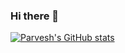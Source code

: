 ### Hi there 👋

<!--
**Parv3sh/Parv3sh** is a ✨ _special_ ✨ repository because its `README.md` (this file) appears on your GitHub profile.

Here are some ideas to get you started:

- 🔭 I’m currently working on ...
- 🌱 I’m currently learning ...
- 👯 I’m looking to collaborate on ...
- 🤔 I’m looking for help with ...
- 💬 Ask me about ...
- 📫 How to reach me: ...
- 😄 Pronouns: ...
- ⚡ Fun fact: ...
-->

[![Parvesh's GitHub stats](https://github-readme-stats-parv3sh.vercel.app/api?username=Parv3sh&count_private=true&show_icons=true&include_all_commits&show_owner)](https://github.com/parv3sh/github-readme-stats)

